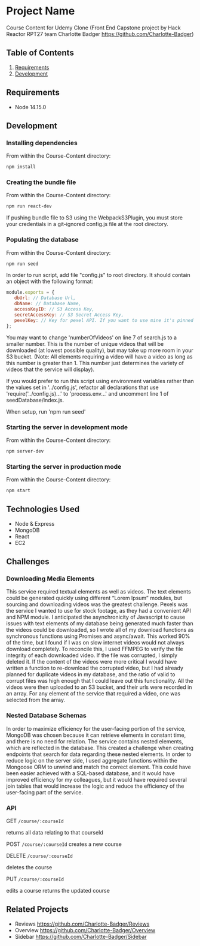 # Project Name
Course Content for Udemy Clone (Front End Capstone project by Hack Reactor RPT27 team Charlotte Badger https://github.com/Charlotte-Badger)

## Table of Contents

1. [Requirements](#requirements)
1. [Development](#development)


## Requirements
- Node 14.15.0

## Development

### Installing dependencies
From within the Course-Content directory:
```sh
npm install
```
### Creating the bundle file
From within the Course-Content directory:
```sh
npm run react-dev
```

If pushing bundle file to S3 using the WebpackS3Plugin, you must store your credentials in a git-ignored config.js file at the root directory.

### Populating the database
From within the Course-Content directory:
```sh
npm run seed
```

In order to run script, add file "config.js" to root directory. It should contain an object with the following format:

```javascript
module.exports = {
   dbUrl: // Database Url,
   dbName: // Database Name,
   accessKeyID: // S3 Access Key,
   secretAccessKey: // S3 Secret Access Key,
   pexelKey: // Key for pexel API. If you want to use mine it's pinned on the #rpt27-fecCharlotte-Badger Slack Channel
};
```

You may want to change 'numberOfVideos' on line 7 of search.js to a smaller number. This is the number of unique videos that will be downloaded (at lowest possible quality), but may take up more room in your S3 bucket. (Note: All elements requiring a video will have a video as long as this number is greater than 1. This number just determines the variety of videos that the service will display).

If you would prefer to run this script using environment variables rather than the values set in '../config.js', refactor all declarations that use 'require('../config.js)...' to 'process.env...' and uncomment line 1 of seedDatabase/index.js.

When setup, run 'npm run seed'

### Starting the server in development mode
From within the Course-Content directory:
```sh
npm server-dev
```

### Starting the server in production mode
From within the Course-Content directory:
```sh
npm start
```

## Technologies Used
- Node & Express
- MongoDB
- React
- EC2

## Challenges

### Downloading Media Elements
This service required textual elements as well as videos. The text elements could be generated quickly using different “Lorem Ipsum” modules, but sourcing and downloading videos was the greatest challenge. Pexels was the service I wanted to use for stock footage, as they had a convenient API and NPM module. I anticipated the asynchronicity of Javascript to cause issues with text elements of my database being generated much faster than the videos could be downloaded, so I wrote all of my download functions as synchronous functions using Promises and async/await. This worked 90% of the time, but I found if I was on slow internet videos would not always download completely. To reconcile this, I used FFMPEG to verify the file integrity of each downloaded video. If the file was corrupted, I simply deleted it. If the content of the videos were more critical I would have written a function to re-download the corrupted video, but I had already planned for duplicate videos in my database, and the ratio of valid to corrupt files was high enough that I could leave out this functionality. All the videos were then uploaded to an S3 bucket, and their urls were recorded in an array. For any element of the service that required a video, one was selected from the array.

### Nested Database Schemas
In order to maximize efficiency for the user-facing portion of the service, MongoDB was chosen because it can retrieve elements in constant time, and there is no need for relation. The service contains nested elements, which are reflected in the database. This created a challenge when creating endpoints that search for data regarding these nested elements. In order to reduce logic on the server side, I used aggregate functions within the Mongoose ORM to unwind and match the correct element. This could have been easier achieved with a SQL-based database, and it would have improved efficiency for my colleagues, but it would have required several join tables that would increase the logic and reduce the efficiency of the user-facing part of the service.

### API

GET `/course/:courseId`

returns all data relating to that courseId


POST `/course/:courseId`
creates a new course

DELETE `/course/:courseId`

deletes the course 

PUT `/course/:courseId`

edits a course
returns the updated course



## Related Projects
- Reviews
https://github.com/Charlotte-Badger/Reviews
- Overview
https://github.com/Charlotte-Badger/Overview
- Sidebar
https://github.com/Charlotte-Badger/Sidebar
